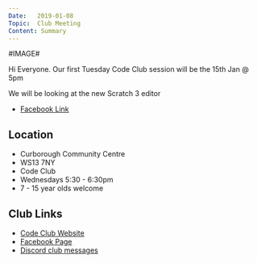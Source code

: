 ```yaml
---
Date:   2019-01-08
Topic:  Club Meeting
Content: Summary
---
```

#IMAGE#

Hi Everyone. Our first Tuesday Code Club session will be the 15th Jan @ 5pm

We will be looking at the new Scratch 3 editor

* [Facebook Link](https://www.facebook.com/1481985248595237/posts/1862606550533103/)

## Location

* Curborough Community Centre
* WS13 7NY
* Code Club
* Wednesdays 5:30 - 6:30pm
* 7 - 15 year olds welcome

## Club Links

* [Code Club Website](https://lichfield-code-club.github.io/)
* [Facebook Page](https://www.facebook.com/LichfieldCoders)
* [Discord club messages](https://discord.gg/szz6xGK)
